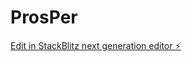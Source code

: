 # ProsPer

[Edit in StackBlitz next generation editor ⚡️](https://stackblitz.com/~/github.com/plumpixels/ProsPer)